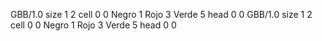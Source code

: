 <gs-board without-header> GBB/1.0
size 1 2
cell 0 0 Negro 1 Rojo 3 Verde 5 
head 0 0
 </gs-board>
<gs-board without-header> GBB/1.0
size 1 2
cell 0 0 Negro 1 Rojo 3 Verde 5 
head 0 0 </gs-board>